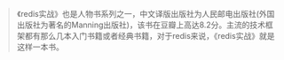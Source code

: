 > 《redis实战》也是人物书系列之一，中文译版出版社为人民邮电出版社(外国出版社为著名的Manning出版社)，该书在豆瓣上高达8.2分。主流的技术框架都有那么几本入门书籍或者经典书籍，对于redis来说，《redis实战》就是这样一本书。

